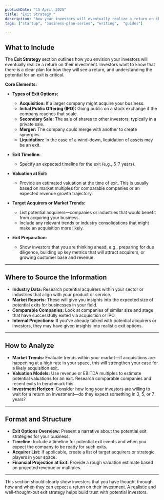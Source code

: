 ```yaml
---
publishDate: "15 April 2025"
title: "Exit Strategy "
description: "how your investors will eventually realize a return on their investment."
tags: ["startup", "business-plan-series", "writing",  "guides"]

---
```


## **What to Include**
The **Exit Strategy** section outlines how you envision your investors will eventually realize a return on their investment. Investors want to know that there is a clear plan for how they will see a return, and understanding the potential for an exit is critical.

**Core Elements:**
- **Types of Exit Options:**
  - **Acquisition:** If a larger company might acquire your business.
  - **Initial Public Offering (IPO):** Going public on a stock exchange if the company reaches that scale.
  - **Secondary Sale:** The sale of shares to other investors, typically in a private sale.
  - **Merger:** The company could merge with another to create synergies.
  - **Liquidation:** In the case of a wind-down, liquidation of assets may be an exit.
  
- **Exit Timeline:**
  - Specify an expected timeline for the exit (e.g., 5-7 years).
  
- **Valuation at Exit:**
  - Provide an estimated valuation at the time of exit. This is usually based on market multiples for comparable companies or an expected revenue growth trajectory.

- **Target Acquirers or Market Trends:**
  - List potential acquirers—companies or industries that would benefit from acquiring your business.
  - Include any relevant trends or industry consolidations that might make an acquisition more likely.

- **Exit Preparation:**
  - Show investors that you are thinking ahead, e.g., preparing for due diligence, building up key metrics that will attract acquirers, or growing customer base and revenue.

---

## **Where to Source the Information**
- **Industry Data:** Research potential acquirers within your sector or industries that align with your product or service.
- **Market Reports:** These will give you insights into the expected size of potential exits for businesses in your field.
- **Comparable Companies:** Look at companies of similar size and stage that have successfully exited via acquisition or IPO.
- **Internal Projections:** If you've already talked with potential acquirers or investors, they may have given insights into realistic exit options.

---

## **How to Analyze**
- **Market Trends:** Evaluate trends within your market—if acquisitions are happening at a high rate in your space, this will strengthen your case for a likely acquisition exit.
- **Valuation Models:** Use revenue or EBITDA multiples to estimate potential valuations for an exit. Research comparable companies and recent exits to benchmark this.
- **Investment Horizon:** Consider how long your investors are willing to wait for a return on investment—do they expect something in 3, 5, or 7 years?

---

## **Format and Structure**
- **Exit Options Overview:** Present a narrative about the potential exit strategies for your business.
- **Timeline:** Include a timeline for potential exit events and when you expect the company to be ready for such exits.
- **Acquirer List:** If applicable, create a list of target acquirers or strategic players in your space.
- **Financial Projection at Exit:** Provide a rough valuation estimate based on projected revenue or multiples.


---

This section should clearly show investors that you have thought through how and when they can expect a return on their investment. A realistic and well-thought-out exit strategy helps build trust with potential investors.



